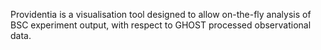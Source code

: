 Providentia is a visualisation tool designed to allow on-the-fly analysis of BSC experiment output, with respect to GHOST processed observational data. 
